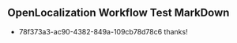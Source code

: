 ## OpenLocalization Workflow Test MarkDown
* 78f373a3-ac90-4382-849a-109cb78d78c6 thanks!

<!--HONumber=Jul16_HO2-->


